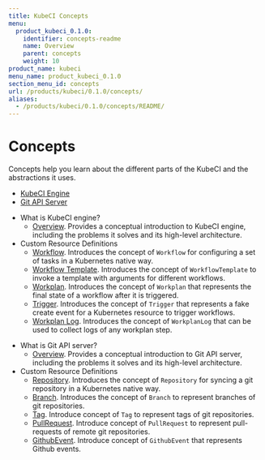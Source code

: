 ```yaml
---
title: KubeCI Concepts
menu:
  product_kubeci_0.1.0:
    identifier: concepts-readme
    name: Overview
    parent: concepts
    weight: 10
product_name: kubeci
menu_name: product_kubeci_0.1.0
section_menu_id: concepts
url: /products/kubeci/0.1.0/concepts/
aliases:
  - /products/kubeci/0.1.0/concepts/README/
---
```


# Concepts

Concepts help you learn about the different parts of the KubeCI and the abstractions it uses.

<ul class="nav nav-tabs" id="conceptsTab" role="tablist">
  <li class="nav-item">
    <a class="nav-link active" id="engine-tab" data-toggle="tab" href="#engine" role="tab" aria-controls="engine" aria-selected="true">KubeCI Engine</a>
  </li>
  <li class="nav-item">
    <a class="nav-link" id="git-apiserver-tab" data-toggle="tab" href="#git-apiserver" role="tab" aria-controls="git-apiserver" aria-selected="false">Git API Server</a>
  </li>
</ul>
<div class="tab-content" id="conceptsTabContent">
  <div class="tab-pane fade show active" id="engine" role="tabpanel" aria-labelledby="engine-tab">

- What is KubeCI engine?
  - [Overview](/docs/concepts/engine/what-is-kubeci-engine/overview.md). Provides a conceptual introduction to KubeCI engine, including the problems it solves and its high-level architecture.
- Custom Resource Definitions
  - [Workflow](/docs/concepts/engine/crds/workflow.md). Introduces the concept of `Workflow` for configuring a set of tasks in a Kubernetes native way.
  - [Workflow Template](/docs/concepts/engine/crds/workflow_template.md). Introduces the concept of `WorkflowTemplate` to invoke a template with arguments for different workflows.
  - [Workplan](/docs/concepts/engine/crds/workplan.md). Introduces the concept of `Workplan` that represents the final state of a workflow after it is triggered.
  - [Trigger](/docs/concepts/engine/crds/trigger.md). Introduces the concept of `Trigger` that represents a fake create event for a Kubernetes resource to trigger workflows.
  - [Workplan Log](/docs/concepts/engine/crds/workplan_log.md). Introduces the concept of `WorkplanLog` that can be used to collect logs of any workplan step.

</div>
<div class="tab-pane fade" id="git-apiserver" role="tabpanel" aria-labelledby="git-apiserver-tab">

- What is Git API server?
  - [Overview](/docs/concepts/git-apiserver/what-is-git-apiserver/overview.md). Provides a conceptual introduction to Git API server, including the problems it solves and its high-level architecture.
- Custom Resource Definitions
  - [Repository](/docs/concepts/git-apiserver/crds/repository.md). Introduces the concept of `Repository` for syncing a git repository in a Kubernetes native way.
  - [Branch](/docs/concepts/git-apiserver/crds/branch.md). Introduces the concept of `Branch` to represent branches of git repositories.
  - [Tag](/docs/concepts/git-apiserver/crds/tag.md). Introduce concept of `Tag` to represent tags of git repositories.
  - [PullRequest](/docs/concepts/git-apiserver/crds/pull_request.md). Introduce concept of `PullRequest` to represent pull-requests of remote git repositories.
  - [GithubEvent](/docs/concepts/git-apiserver/crds/github_event.md). Introduce concept of `GithubEvent` that represents Github events.
  
</div>
